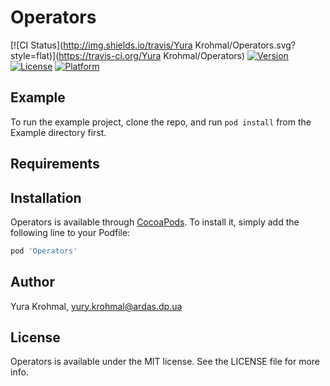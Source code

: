 # Operators

[![CI Status](http://img.shields.io/travis/Yura Krohmal/Operators.svg?style=flat)](https://travis-ci.org/Yura Krohmal/Operators)
[![Version](https://img.shields.io/cocoapods/v/Operators.svg?style=flat)](http://cocoapods.org/pods/Operators)
[![License](https://img.shields.io/cocoapods/l/Operators.svg?style=flat)](http://cocoapods.org/pods/Operators)
[![Platform](https://img.shields.io/cocoapods/p/Operators.svg?style=flat)](http://cocoapods.org/pods/Operators)

## Example

To run the example project, clone the repo, and run `pod install` from the Example directory first.

## Requirements

## Installation

Operators is available through [CocoaPods](http://cocoapods.org). To install
it, simply add the following line to your Podfile:

```ruby
pod 'Operators'
```

## Author

Yura Krohmal, yury.krohmal@ardas.dp.ua

## License

Operators is available under the MIT license. See the LICENSE file for more info.
